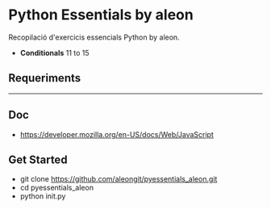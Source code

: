 # Python Essentials by aleon

Recopilació d'exercicis essencials Python by aleon.

- **Conditionals** 11 to 15



## Requeriments

***


## Doc
- https://developer.mozilla.org/en-US/docs/Web/JavaScript



## Get Started
- git clone https://github.com/aleongit/pyessentials_aleon.git
- cd pyessentials_aleon
- python init.py

